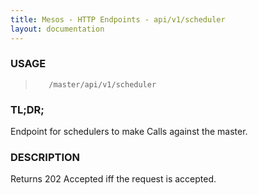 ```yaml
---
title: Mesos - HTTP Endpoints - api/v1/scheduler
layout: documentation
---
```

<!--- This is an automatically generated file. DO NOT EDIT! --->

### USAGE ###
>        /master/api/v1/scheduler

### TL;DR; ###
Endpoint for schedulers to make Calls against the master.

### DESCRIPTION ###
Returns 202 Accepted iff the request is accepted.
